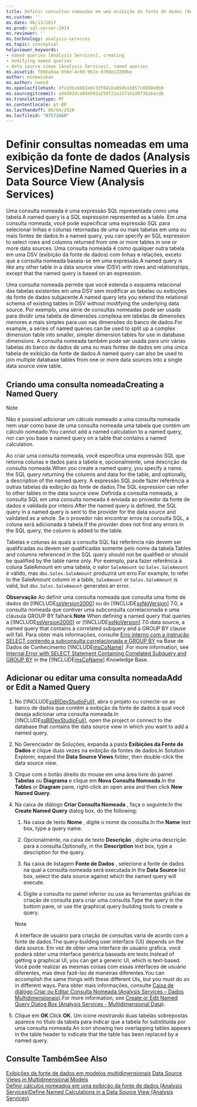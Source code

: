 ```yaml
---
title: Definir consultas nomeadas em uma exibição da fonte de dados (Analysis Services) | Microsoft Docs
ms.custom: ''
ms.date: 06/13/2017
ms.prod: sql-server-2014
ms.reviewer: ''
ms.technology: analysis-services
ms.topic: conceptual
helpviewer_keywords:
- named queries [Analysis Services], creating
- modifying named queries
- data source views [Analysis Services], named queries
ms.assetid: f09ba8aa-950e-4c0d-961e-970de13200be
author: minewiskan
ms.author: owend
ms.openlocfilehash: dfe2dbc6081e0c33f681ba894b16057c8890e0b0
ms.sourcegitcommit: ad4d92dce894592a259721a1571b1d8736abacdb
ms.translationtype: MT
ms.contentlocale: pt-BR
ms.lasthandoff: 08/04/2020
ms.locfileid: "87571660"
---
```

# <a name="define-named-queries-in-a-data-source-view-analysis-services"></a><span data-ttu-id="fb019-102">Definir consultas nomeadas em uma exibição da fonte de dados (Analysis Services)</span><span class="sxs-lookup"><span data-stu-id="fb019-102">Define Named Queries in a Data Source View (Analysis Services)</span></span>
  <span data-ttu-id="fb019-103">Uma consulta nomeada é uma expressão SQL representada como uma tabela.</span><span class="sxs-lookup"><span data-stu-id="fb019-103">A named query is a SQL expression represented as a table.</span></span> <span data-ttu-id="fb019-104">Em uma consulta nomeada, você pode especificar uma expressão SQL para selecionar linhas e colunas retornadas de uma ou mais tabelas em uma ou mais fontes de dados.</span><span class="sxs-lookup"><span data-stu-id="fb019-104">In a named query, you can specify an SQL expression to select rows and columns returned from one or more tables in one or more data sources.</span></span> <span data-ttu-id="fb019-105">Uma consulta nomeada é como qualquer outra tabela em uma DSV (exibição da fonte de dados) com linhas e relações, exceto que a consulta nomeada baseia-se em uma expressão.</span><span class="sxs-lookup"><span data-stu-id="fb019-105">A named query is like any other table in a data source view (DSV) with rows and relationships, except that the named query is based on an expression.</span></span>  
  
 <span data-ttu-id="fb019-106">Uma consulta nomeada permite que você estenda o esquema relacional das tabelas existentes em uma DSV sem modificar as tabelas ou exibições da fonte de dados subjacente.</span><span class="sxs-lookup"><span data-stu-id="fb019-106">A named query lets you extend the relational schema of existing tables in DSV without modifying the underlying data source.</span></span> <span data-ttu-id="fb019-107">Por exemplo, uma série de consultas nomeadas pode ser usada para dividir uma tabela de dimensões complexa em tabelas de dimensões menores e mais simples para uso nas dimensões do banco de dados.</span><span class="sxs-lookup"><span data-stu-id="fb019-107">For example, a series of named queries can be used to split up a complex dimension table into smaller, simpler dimension tables for use in database dimensions.</span></span> <span data-ttu-id="fb019-108">A consulta nomeada também pode ser usada para unir várias tabelas do banco de dados de uma ou mais fontes de dados em uma única tabela de exibição da fonte de dados.</span><span class="sxs-lookup"><span data-stu-id="fb019-108">A named query can also be used to join multiple database tables from one or more data sources into a single data source view table.</span></span>  
  
## <a name="creating-a-named-query"></a><span data-ttu-id="fb019-109">Criando uma consulta nomeada</span><span class="sxs-lookup"><span data-stu-id="fb019-109">Creating a Named Query</span></span>  
  
> [!NOTE]  
>  <span data-ttu-id="fb019-110">Não é possível adicionar um cálculo nomeado a uma consulta nomeada nem usar como base de uma consulta nomeada uma tabela que contém um cálculo nomeado.</span><span class="sxs-lookup"><span data-stu-id="fb019-110">You cannot add a named calculation to a named query, nor can you base a named query on a table that contains a named calculation.</span></span>  
  
 <span data-ttu-id="fb019-111">Ao criar uma consulta nomeada, você especifica uma expressão SQL que retorna colunas e dados para a tabela e, opcionalmente, uma descrição da consulta nomeada.</span><span class="sxs-lookup"><span data-stu-id="fb019-111">When you create a named query, you specify a name, the SQL query returning the columns and data for the table, and optionally, a description of the named query.</span></span> <span data-ttu-id="fb019-112">A expressão SQL pode fazer referência a outras tabelas da exibição da fonte de dados.</span><span class="sxs-lookup"><span data-stu-id="fb019-112">The SQL expression can refer to other tables in the data source view.</span></span> <span data-ttu-id="fb019-113">Definida a consulta nomeada, a consulta SQL em uma consulta nomeada é enviada ao provedor da fonte de dados e validada por inteiro.</span><span class="sxs-lookup"><span data-stu-id="fb019-113">After the named query is defined, the SQL query in a named query is sent to the provider for the data source and validated as a whole.</span></span> <span data-ttu-id="fb019-114">Se o provedor não encontrar erros na consulta SQL, a coluna será adicionada à tabela.</span><span class="sxs-lookup"><span data-stu-id="fb019-114">If the provider does not find any errors in the SQL query, the column is added to the table.</span></span>  
  
 <span data-ttu-id="fb019-115">Tabelas e colunas às quais a consulta SQL faz referência não devem ser qualificadas ou devem ser qualificadas somente pelo nome da tabela.</span><span class="sxs-lookup"><span data-stu-id="fb019-115">Tables and columns referenced in the SQL query should not be qualified or should be qualified by the table name only.</span></span> <span data-ttu-id="fb019-116">Por exemplo, para fazer referência à coluna SaleAmount em uma tabela, o valor `SaleAmount` ou `Sales.SaleAmount` é válido, mas `dbo.Sales.SaleAmount` produzirá um erro.</span><span class="sxs-lookup"><span data-stu-id="fb019-116">For example, to refer to the SaleAmount column in a table, `SaleAmount` or `Sales.SaleAmount` is valid, but `dbo.Sales.SaleAmount` generates an error.</span></span>  
  
 <span data-ttu-id="fb019-117">**Observação** Ao definir uma consulta nomeada que consulta uma fonte de dados do [!INCLUDE[ssVersion2000](../../includes/ssversion2000-md.md)] ou do [!INCLUDE[ssNoVersion](../../includes/ssnoversion-md.md)] 7.0, a consulta nomeada que contiver uma subconsulta correlacionada e uma cláusula GROUP BY falhará.</span><span class="sxs-lookup"><span data-stu-id="fb019-117">**Note** When defining a named query that queries a [!INCLUDE[ssVersion2000](../../includes/ssversion2000-md.md)] or [!INCLUDE[ssNoVersion](../../includes/ssnoversion-md.md)] 7.0 data source, a named query that contains a correlated subquery and a GROUP BY clause will fail.</span></span> <span data-ttu-id="fb019-118">Para obter mais informações, consulte [Erro interno com a instrução SELECT contendo a subconsulta correlacionada e GROUP BY](https://support.microsoft.com/kb/274729) na Base de Dados de Conhecimento [!INCLUDE[msCoName](../../includes/msconame-md.md)] .</span><span class="sxs-lookup"><span data-stu-id="fb019-118">For more information, see [Internal Error with SELECT Statement Containing Correlated Subquery and GROUP BY](https://support.microsoft.com/kb/274729) in the [!INCLUDE[msCoName](../../includes/msconame-md.md)] Knowledge Base.</span></span>  
  
## <a name="add-or-edit-a-named-query"></a><span data-ttu-id="fb019-119">Adicionar ou editar uma consulta nomeada</span><span class="sxs-lookup"><span data-stu-id="fb019-119">Add or Edit a Named Query</span></span>  
  
1.  <span data-ttu-id="fb019-120">No [!INCLUDE[ssBIDevStudioFull](../../includes/ssbidevstudiofull-md.md)], abra o projeto ou conecte-se ao banco de dados que contém a exibição da fonte de dados à qual você deseja adicionar uma consulta nomeada.</span><span class="sxs-lookup"><span data-stu-id="fb019-120">In [!INCLUDE[ssBIDevStudioFull](../../includes/ssbidevstudiofull-md.md)], open the project or connect to the database that contains the data source view in which you want to add a named query.</span></span>  
  
2.  <span data-ttu-id="fb019-121">No Gerenciador de Soluções, expanda a pasta **Exibições da Fonte de Dados** e clique duas vezes na exibição da fontes de dados.</span><span class="sxs-lookup"><span data-stu-id="fb019-121">In Solution Explorer, expand the **Data Source Views** folder, then double-click the data source view.</span></span>  
  
3.  <span data-ttu-id="fb019-122">Clique com o botão direito do mouse em uma área livre do painel **Tabelas** ou **Diagrama** e clique em **Nova Consulta Nomeada**.</span><span class="sxs-lookup"><span data-stu-id="fb019-122">In the **Tables** or **Diagram** pane, right-click an open area and then click **New Named Query**.</span></span>  
  
4.  <span data-ttu-id="fb019-123">Na caixa de diálogo **Criar Consulta Nomeada** , faça o seguinte:</span><span class="sxs-lookup"><span data-stu-id="fb019-123">In the **Create Named Query** dialog box, do the following:</span></span>  
  
    1.  <span data-ttu-id="fb019-124">Na caixa de texto **Nome** , digite o nome da consulta.</span><span class="sxs-lookup"><span data-stu-id="fb019-124">In the **Name** text box, type a query name.</span></span>  
  
    2.  <span data-ttu-id="fb019-125">Opcionalmente, na caixa de texto **Descrição** , digite uma descrição para a consulta.</span><span class="sxs-lookup"><span data-stu-id="fb019-125">Optionally, in the **Description** text box, type a description for the query.</span></span>  
  
    3.  <span data-ttu-id="fb019-126">Na caixa de listagem **Fonte de Dados** , selecione a fonte de dados na qual a consulta nomeada será executada.</span><span class="sxs-lookup"><span data-stu-id="fb019-126">In the **Data Source** list box, select the data source against which the named query will execute.</span></span>  
  
    4.  <span data-ttu-id="fb019-127">Digite a consulta no painel inferior ou use as ferramentas gráficas de criação de consulta para criar uma consulta.</span><span class="sxs-lookup"><span data-stu-id="fb019-127">Type the query in the bottom pane, or use the graphical query building tools to create a query.</span></span>  
  
    > [!NOTE]  
    >  <span data-ttu-id="fb019-128">A interface de usuário para criação de consultas varia de acordo com a fonte de dados.</span><span class="sxs-lookup"><span data-stu-id="fb019-128">The query-building user interface (UI) depends on the data source.</span></span> <span data-ttu-id="fb019-129">Em vez de obter uma interface de usuário gráfica, você poderá obter uma interface genérica baseada em texto.</span><span class="sxs-lookup"><span data-stu-id="fb019-129">Instead of getting a graphical UI, you can get a generic UI, which is text-based.</span></span> <span data-ttu-id="fb019-130">Você pode realizar as mesmas coisas com essas interfaces de usuário diferentes, mas deve fazê-las de maneiras diferentes.</span><span class="sxs-lookup"><span data-stu-id="fb019-130">You can accomplish the same things with these different UIs, but you must do so in different ways.</span></span> <span data-ttu-id="fb019-131">Para obter mais informações, consulte [Caixa de diálogo Criar ou Editar Consulta Nomeada &#40;Analysis Services – Dados Multidimensionais&#41;](../create-or-edit-named-query-dialog-box-analysis-services-multidimensional-data.md).</span><span class="sxs-lookup"><span data-stu-id="fb019-131">For more information, see [Create or Edit Named Query Dialog Box &#40;Analysis Services - Multidimensional Data&#41;](../create-or-edit-named-query-dialog-box-analysis-services-multidimensional-data.md).</span></span>  
  
5.  <span data-ttu-id="fb019-132">Clique em **OK**.</span><span class="sxs-lookup"><span data-stu-id="fb019-132">Click **OK**.</span></span> <span data-ttu-id="fb019-133">Um ícone mostrando duas tabelas sobrepostas aparece no título da tabela para indicar que a tabela foi substituída por uma consulta nomeada.</span><span class="sxs-lookup"><span data-stu-id="fb019-133">An icon showing two overlapping tables appears in the table header to indicate that the table has been replaced by a named query.</span></span>  
  
## <a name="see-also"></a><span data-ttu-id="fb019-134">Consulte Também</span><span class="sxs-lookup"><span data-stu-id="fb019-134">See Also</span></span>  
 <span data-ttu-id="fb019-135">[Exibições da fonte de dados em modelos multidimensionais](data-source-views-in-multidimensional-models.md) </span><span class="sxs-lookup"><span data-stu-id="fb019-135">[Data Source Views in Multidimensional Models](data-source-views-in-multidimensional-models.md) </span></span>  
 [<span data-ttu-id="fb019-136">Definir cálculos nomeados em uma exibição da fonte de dados &#40;Analysis Services&#41;</span><span class="sxs-lookup"><span data-stu-id="fb019-136">Define Named Calculations in a Data Source View &#40;Analysis Services&#41;</span></span>](define-named-calculations-in-a-data-source-view-analysis-services.md)  
  
  

